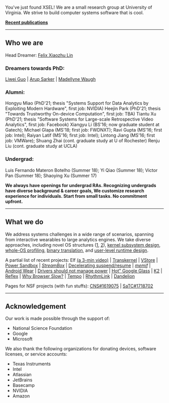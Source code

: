You've just found XSEL! We are a small research group at University of Virginia. 
We strive to build computer systems software that is cool. 

**[Recent publications](papers.html)**

<!--- 
Applyling for PhD program in '18? Check here.
--->

----
## Who we are

Head Dreamer: [Felix Xiaozhu Lin](http://felixlin.org/)

### Dreamers towards PhD: 
[Liwei Guo](http://zaxguo.github.io) |
[Arup Sarker]() |
[Madellyne Waugh]()

<!-----
### MS (w/ thesis):
----->

### Alumni:
Hongyu Miao (PhD'21; thesis "Systems Support for Data Analytics by Exploiting Modern Hardware", first job: NVIDIA) 
Heejin Park (PhD'21; thesis "Towards Trustworthy On-device Computation", first job: TBA) 
Tiantu Xu (PhD'21; thesis "Software Systems for Large-scale Retrospective Video Analytics", first job: Facebook) 
Xiangyu Li (BS'16; now graduate student at Gatech);
Michael Glapa (MS'18; first job: FWDNXT);
Ravi Gupta (MS'16; first job: Intel);
Raiyan Latif (MS'16; first job: Intel);
Lintong Jiang (MS'16; first job: VMWare);
Shuang Zhai (cont. graduate study at U of Rochester)
Renju Liu (cont. graduate study at UCLA)

### Undergrad: 
Luis Fernando Materon Botelho (Summer 18); Yi Qiao (Summer 18); Victor Pan (Summer 18); Shaoying Xu (Summer 17)

**We always have openings for undergrad RAs. Recognizing undergrads have diverse background & career goals, 
We customize research experience for individuals. Start from small tasks. No commitment upfront.**

---------
## What we do

We address systems challenges in a wide range of scenarios, spanning from interactive wearables to large analytics engines. 
We take diverse approaches, including 
novel OS structures ([1](http://www.k2os.org/), [2](p/psbox/index.html)),
[kernel subsystem design](p/memif/), 
[whole-OS profiling](p/wear/), 
[binary translation](https://arxiv.org/abs/1811.05000), and
[user-level runtime design](p/streambox/).

A partial list of recent projects:
Elf [(a 3-min video)](https://www.youtube.com/watch?v=x2z_pm3FiD0) | 
[Transkernel](p/transkernel/index.html) |
[VStore](p/vstore/index.md) |
[Power Sandbox](p/psbox/index.html) |
[_StreamBox_](p/streambox/index.html) |
[Decelerating suspend/resume](papers/hotmobile17.pdf) | 
[_memif_](p/memif/memif.html) |
[Android Wear](p/wear/) |
[Drivers should not manage power](http://www.ruf.rice.edu/~mobile/downloads/ASPLOS2015/) |
[Hot" Google Glass](papers/apsys14a.pdf) |
[K2](http://www.k2os.org/) |
[Reflex](rice/reflex/index.html) |
[Why Browser Slow?](papers/hotmobile11.pdf) |
[Tempo](http://www.owlnet.rice.edu/~zw3/projects_Tempo.html) |
[RhythmLink](rice/rhythmlink/rhythmlink.html) |
[Dandelion](rice/dandelion/index.html)

Pages for NSF projects (with fun stuffs): 
[CNS#1619075](g/mem/) |
[SaTC#1718702](g/mobileui/)

<!--- 
## What's up

* 2019-04: NSF CAREER. The thesis is "secure by design" -- a trustworthy data backplane for the cloud edge. 
* 2019-04: StreamBox-TZ: the 3rd sequel of StreamBox, to appear at ATC'19. It describes running stream analytics at the edge secured by TrustZone.
* 2019-04: Transkernel, my favorite project among all the kernel hacks we've done so far. To appear at ATC'19.
* 2018-12: A data store designed for retrospective analytics over large videos. Check out our paper at Eurosys'19.
* 2018-11: Proper use of high banwidth memory can speed up stream analytics by 7x. Check out our paper at ASPLOS'19.
* 2018-02: Programs should learn their power consumption _in the right way_. Check out our paper at Eurosys'18.
* 2017-04: StreamBox, our scale-up streaming engine, will debut at USENIX ATC'17.
* 2017-03: Recently we have collaborative projects that shed light on mobile app/user behaviors. Check out papers (_WWW'17_, _MobiSys'17_, & _TMC'17_).
* 2016-12: Our upcoming paper at _HotMobile'17_ describes a dramatic approach for minimizing the energy of suspend/resume on mobile/IoT devices.
* 2016-02: Our upcoming paper at _MobiSys'16_ describes interesting findings in characterizing Android Wear OS.
* 2015-12: Need a better graphics stack for circular displays? Read our paper at _HotMobile’16_.
* 2015-11: How to program heterogeneous memory? Read our +memif+ paper at _ASPLOS'16_.
* 2015-06: Why is your smart watch slow? Check out our paper at _ApSys'15_.
* 2015-01: The group receives the first NSF grant (CISE: CRII).
---->

---------
## Acknowledgement

Our work is made possible through the support of:

* National Science Foundation
* Google
* Microsoft

We also thank the following organizations for donating devices, software licenses, or service accounts:

* Texas Instruments 
* Intel 
* Atlassian 
* JetBrains 
* Basecamp 
* NVIDIA
* Amazon





